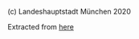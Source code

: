 (c) Landeshauptstadt München 2020

Extracted from [here](https://www.muenchen.de/aktuell/2021/corona-maskenpflicht-muenchen-ffp2-masken-fragen-antworten.html)